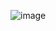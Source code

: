 ![image](https://user-images.githubusercontent.com/86654494/133666693-f0725a49-ffc4-4623-be08-dc9f4a2eba95.png)
